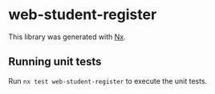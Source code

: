 # web-student-register

This library was generated with [Nx](https://nx.dev).

## Running unit tests

Run `nx test web-student-register` to execute the unit tests.
